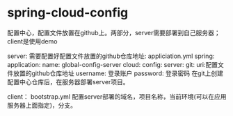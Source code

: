 # spring-cloud-config
配置中心，配置文件放置在github上。两部分，server需要部署到自己服务器；client是使用demo


server:
需要配置好配置文件放置的github仓库地址:
appliciation.yml
spring:
  application:
    name: global-config-server
  cloud:
    config:
      server:
        git:
          uri:配置文件放置的github仓库地址
          username: 登录账户
          password: 登录密码
 在git上创建配置中心仓库后，在服务器部署server项目。
 
 client：
 bootstrap.yml
 配置server部署的域名，项目名称，当前环境(可以在应用服务器上面指定)，分支。
 
